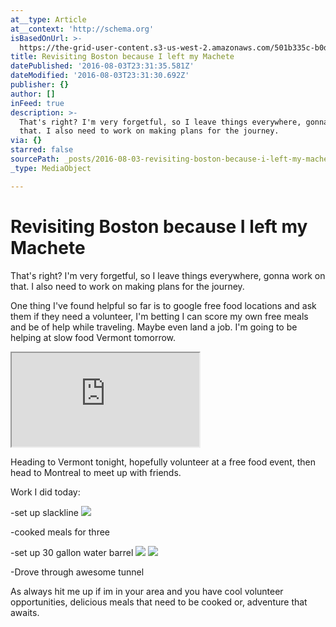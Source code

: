 ```yaml
---
at__type: Article
at__context: 'http://schema.org'
isBasedOnUrl: >-
  https://the-grid-user-content.s3-us-west-2.amazonaws.com/501b335c-b0d0-4862-a9a6-98b243923b58.jpg
title: Revisiting Boston because I left my Machete
datePublished: '2016-08-03T23:31:35.581Z'
dateModified: '2016-08-03T23:31:30.692Z'
publisher: {}
author: []
inFeed: true
description: >-
  That's right? I'm very forgetful, so I leave things everywhere, gonna work on
  that. I also need to work on making plans for the journey.
via: {}
starred: false
sourcePath: _posts/2016-08-03-revisiting-boston-because-i-left-my-machete.md
_type: MediaObject

---
```

# Revisiting Boston because I left my Machete

That's right? I'm very forgetful, so I leave things everywhere, gonna work on that. I also need to work on making plans for the journey.

One thing I've found helpful so far is to google free food locations and ask them if they need a volunteer, I'm betting I can score my own free meals and be of help while traveling. Maybe even land a job. I'm going to be helping at slow food Vermont tomorrow.

<iframe src="https://the-grid.github.io/ed-location/?latitude=44.4724&amp;longitude=-73.2115&amp;zoom=11&amp;address=Burlington%2C%20Vermont%2C%20United%20States" style=""></iframe>

Heading to Vermont tonight, hopefully volunteer at a free food event, then head to Montreal to meet up with friends.

Work I did today:

-set up slackline
![](https://the-grid-user-content.s3-us-west-2.amazonaws.com/f57501d8-b2cd-4876-9215-f1ec5edc539a.jpg)

-cooked meals for three

-set up 30 gallon water barrel
![](https://the-grid-user-content.s3-us-west-2.amazonaws.com/501b335c-b0d0-4862-a9a6-98b243923b58.jpg)
![](https://the-grid-user-content.s3-us-west-2.amazonaws.com/8424608e-3b55-4876-ad87-7963ef6eac52.jpg)

-Drove through awesome tunnel

As always hit me up if im in your area and you have cool volunteer opportunities, delicious meals that need to be cooked or, adventure that awaits.